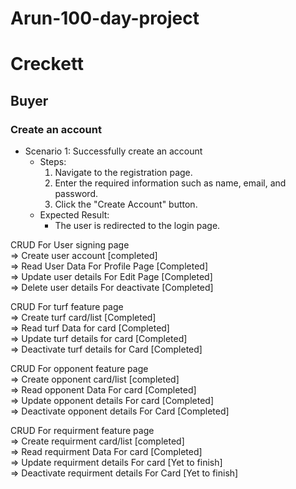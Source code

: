 # Arun-100-day-project
# Creckett

## Buyer

### Create an account
- Scenario 1: Successfully create an account
    - Steps:
        1. Navigate to the registration page.
        2. Enter the required information such as name, email, and password.
        3. Click the "Create Account" button.
    - Expected Result:
        - The user is redirected to the login page.

CRUD For User signing page  
=> Create user account [completed]  
=> Read User Data For Profile Page [Completed]  
=> Update user details For Edit Page [Completed]  
=> Delete user details For deactivate [Completed]

CRUD For turf feature page  
=> Create turf card/list [Completed]  
=> Read turf Data for card [Completed]  
=> Update turf details for card [Completed]  
=> Deactivate turf details for Card [Completed]
  
CRUD For opponent feature page  
=> Create opponent card/list [completed]  
=> Read opponent Data For card [Completed]  
=> Update opponent details For card [Completed]  
=> Deactivate opponent details For Card [Completed]

CRUD For requirment feature page  
=> Create requirment card/list [completed]  
=> Read requirment Data For card [Completed]  
=> Update requirment details For card [Yet to finish]  
=> Deactivate requirment details For Card [Yet to finish]
